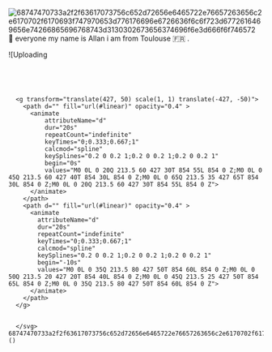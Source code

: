 ![68747470733a2f2f63617073756c652d72656e6465722e76657263656c2e6170702f6170693f747970653d776176696e6726636f6c6f723d6772616469656e74266865696768743d3130302673656374696f6e3d666f6f746572](https://github.com/user-attachments/assets/6ae741ec-527e-4447-8663-159863089110)👋 everyone my name is Allan i am from Toulouse 🇫🇷 .
 
![Uploading 
      <svg
        width="854"
        height="100"
        xmlns="http://www.w3.org/2000/svg"
        xmlns:xlink="http://www.w3.org/1999/xlink"
        style="z-index:1;position:relative"
        viewBox="0 0 854 100"
      >
        <style>
      .text {   font-size: 70px;   font-weight: 700;   font-family: -apple-system,BlinkMacSystemFont,Segoe UI,Helvetica,Arial,sans-serif,Apple Color Emoji,Segoe UI Emoji;  } .desc {   font-size: 20px;   font-weight: 500;   font-family: -apple-system,BlinkMacSystemFont,Segoe UI,Helvetica,Arial,sans-serif,Apple Color Emoji,Segoe UI Emoji;  } path {   transform: rotate(180deg);   transform-origin: 50% 50%;  } 
      .text, .desc {   animation: fadeIn 1.2s ease-in-out forwards;  } @keyframes fadeIn {   from {     opacity: 0;   }   to {     opacity: 1;   }  } 
    </style>
        <defs>
              <linearGradient id="linear" x1="0%" y1="0%" x2="100%" y2="0%">
                <stop offset="0%" stop-color="#e52d27"/><stop offset="100%" stop-color="#b31217"/>
              </linearGradient>
            </defs>
        
      <g transform="translate(427, 50) scale(1, 1) translate(-427, -50)">
        <path d="" fill="url(#linear)" opacity="0.4" >
          <animate
              attributeName="d"
              dur="20s"
              repeatCount="indefinite"
              keyTimes="0;0.333;0.667;1"
              calcmod="spline"
              keySplines="0.2 0 0.2 1;0.2 0 0.2 1;0.2 0 0.2 1"
              begin="0s"
              values="M0 0L 0 20Q 213.5 60 427 30T 854 55L 854 0 Z;M0 0L 0 45Q 213.5 60 427 40T 854 30L 854 0 Z;M0 0L 0 65Q 213.5 35 427 65T 854 30L 854 0 Z;M0 0L 0 20Q 213.5 60 427 30T 854 55L 854 0 Z">
          </animate>
        </path>
        <path d="" fill="url(#linear)" opacity="0.4" >
          <animate
            attributeName="d"
            dur="20s"
            repeatCount="indefinite"
            keyTimes="0;0.333;0.667;1"
            calcmod="spline"
            keySplines="0.2 0 0.2 1;0.2 0 0.2 1;0.2 0 0.2 1"
            begin="-10s"
            values="M0 0L 0 35Q 213.5 80 427 50T 854 60L 854 0 Z;M0 0L 0 50Q 213.5 20 427 20T 854 40L 854 0 Z;M0 0L 0 45Q 213.5 25 427 50T 854 65L 854 0 Z;M0 0L 0 35Q 213.5 80 427 50T 854 60L 854 0 Z">
          </animate>
        </path>
      </g>
         
        
      </svg>
    68747470733a2f2f63617073756c652d72656e6465722e76657263656c2e6170702f6170693f747970653d776176696e6726636f6c6f723d6772616469656e74266865696768743d3130302673656374696f6e3d666f6f746572.svg…]()


<!---
ALL-ALL-ALL/ALL-ALL-ALL is a ✨ special ✨ repository because its `README.md` (this file) appears on your GitHub profile.
You can click the Preview link to take a look at your changes.
--->
